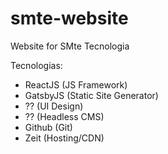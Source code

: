 # smte-website
Website for SMte Tecnologia


Tecnologias:

- ReactJS (JS Framework)
- GatsbyJS (Static Site Generator)
- ?? (UI Design)
- ?? (Headless CMS)
- Github (Git)
- Zeit (Hosting/CDN)
